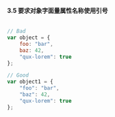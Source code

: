 #### 3.5 要求对象字面量属性名称使用引号
```javascript

// Bad
var object = {
    foo: "bar",
    baz: 42,
    "qux-lorem": true
};

// Good
var object1 = {
    "foo": "bar",
    "baz": 42,
    "qux-lorem": true
};
```